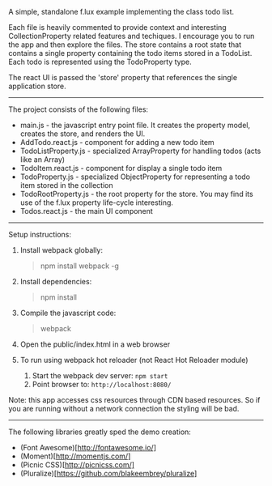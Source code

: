 A simple, standalone f.lux example implementing the class todo list.

Each file is heavily commented to provide context and interesting CollectionProperty related features and techiques. I encourage you to run the app and then explore the files. The store contains a root state that contains a single property containing the todo items stored in a TodoList. Each todo is represented using the TodoProperty type.

The react UI is passed the 'store' property that references the single application store.


* * *


The project consists of the following files:

* main.js - the javascript entry point file. It creates the property model, creates the store, and renders the UI.
* AddTodo.react.js - component for adding a new todo item
* TodoListProperty.js - specialized ArrayProperty for handling todos (acts like an Array)
* TodoItem.react.js - component for display a single todo item
* TodoProperty.js - specialized ObjectProperty for representing a todo item stored in the collection
* TodoRootProperty.js - the root property for the store. You may find its use of the f.lux property life-cycle interesting.
* Todos.react.js - the main UI component


* * *

Setup instructions:

1. Install webpack globally:

	> npm install webpack -g

2. Install dependencies:

	> npm install

3. Compile the javascript code:

	> webpack

4. Open the public/index.html in a web browser

5. To run using webpack hot reloader (not React Hot Reloader module)
	1. Start the webpack dev server: `npm start`
	2. Point browser to: `http://localhost:8080/`


Note: this app accesses css resources through CDN based resources. So if you are running without a network connection the
styling will be bad.

* * *


The following libraries greatly sped the demo creation:

* (Font Awesome)[http://fontawesome.io/]
* (Moment)[http://momentjs.com/]
* (Picnic CSS)[http://picnicss.com/]
* (Pluralize)[https://github.com/blakeembrey/pluralize]
